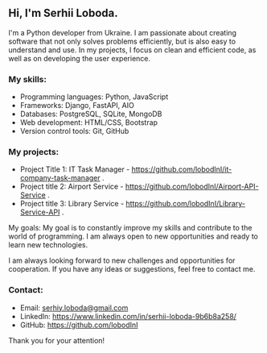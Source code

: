 ## Hi, I'm Serhii Loboda.
I'm a Python developer from Ukraine. I am passionate about creating software that not only solves problems efficiently, but is also easy to understand and use. In my projects, I focus on clean and efficient code, as well as on developing the user experience.

### My skills:
 - Programming languages: Python, JavaScript
 - Frameworks: Django, FastAPI, AIO
 - Databases: PostgreSQL, SQLite, MongoDB
 - Web development: HTML/CSS, Bootstrap
 - Version control tools: Git, GitHub

### My projects:
 - Project Title 1: IT Task Manager - https://github.com/lobodInI/it-company-task-manager .
 - Project title 2: Airport Service - https://github.com/lobodInI/Airport-API-Service .
 - Project title 3: Library Service - https://github.com/lobodInI/Library-Service-API .

My goals:
My goal is to constantly improve my skills and contribute to the world of programming. I am always open to new opportunities and ready to learn new technologies.

I am always looking forward to new challenges and opportunities for cooperation. If you have any ideas or suggestions, feel free to contact me.

### Contact:
 - Email: serhiy.loboda@gmail.com
 - LinkedIn: https://www.linkedin.com/in/serhii-loboda-9b6b8a258/
 - GitHub: https://github.com/lobodInI

Thank you for your attention!

<!---
lobodInI/lobodInI is a ✨ special ✨ repository because its `README.md` (this file) appears on your GitHub profile.
You can click the Preview link to take a look at your changes.
--->
